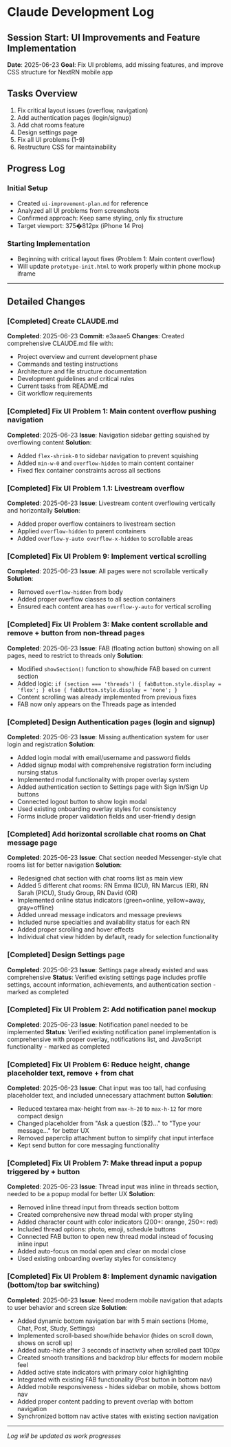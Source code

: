 # Claude Development Log

## Session Start: UI Improvements and Feature Implementation

**Date**: 2025-06-23
**Goal**: Fix UI problems, add missing features, and improve CSS structure for NextRN mobile app

## Tasks Overview

1. Fix critical layout issues (overflow, navigation)
2. Add authentication pages (login/signup)
3. Add chat rooms feature
4. Design settings page
5. Fix all UI problems (1-9)
6. Restructure CSS for maintainability

## Progress Log

### Initial Setup

- Created `ui-improvement-plan.md` for reference
- Analyzed all UI problems from screenshots
- Confirmed approach: Keep same styling, only fix structure
- Target viewport: 375�812px (iPhone 14 Pro)

### Starting Implementation

- Beginning with critical layout fixes (Problem 1: Main content overflow)
- Will update `prototype-init.html` to work properly within phone mockup iframe

---

## Detailed Changes

### [Completed] Create CLAUDE.md

**Completed**: 2025-06-23
**Commit**: e3aaae5
**Changes**: Created comprehensive CLAUDE.md file with:

- Project overview and current development phase
- Commands and testing instructions
- Architecture and file structure documentation
- Development guidelines and critical rules
- Current tasks from README.md
- Git workflow requirements

### [Completed] Fix UI Problem 1: Main content overflow pushing navigation

**Completed**: 2025-06-23
**Issue**: Navigation sidebar getting squished by overflowing content
**Solution**:

- Added `flex-shrink-0` to sidebar navigation to prevent squishing
- Added `min-w-0` and `overflow-hidden` to main content container
- Fixed flex container constraints across all sections

### [Completed] Fix UI Problem 1.1: Livestream overflow

**Completed**: 2025-06-23
**Issue**: Livestream content overflowing vertically and horizontally
**Solution**:

- Added proper overflow containers to livestream section
- Applied `overflow-hidden` to parent containers
- Added `overflow-y-auto overflow-x-hidden` to scrollable areas

### [Completed] Fix UI Problem 9: Implement vertical scrolling

**Completed**: 2025-06-23
**Issue**: All pages were not scrollable vertically
**Solution**:

- Removed `overflow-hidden` from body
- Added proper overflow classes to all section containers
- Ensured each content area has `overflow-y-auto` for vertical scrolling

### [Completed] Fix UI Problem 3: Make content scrollable and remove + button from non-thread pages

**Completed**: 2025-06-23
**Issue**: FAB (floating action button) showing on all pages, need to restrict to threads only
**Solution**:

- Modified `showSection()` function to show/hide FAB based on current section
- Added logic: `if (section === 'threads') { fabButton.style.display = 'flex'; } else { fabButton.style.display = 'none'; }`
- Content scrolling was already implemented from previous fixes
- FAB now only appears on the Threads page as intended

### [Completed] Design Authentication pages (login and signup)

**Completed**: 2025-06-23
**Issue**: Missing authentication system for user login and registration
**Solution**:

- Added login modal with email/username and password fields
- Added signup modal with comprehensive registration form including nursing status
- Implemented modal functionality with proper overlay system
- Added authentication section to Settings page with Sign In/Sign Up buttons
- Connected logout button to show login modal
- Used existing onboarding overlay styles for consistency
- Forms include proper validation fields and user-friendly design

### [Completed] Add horizontal scrollable chat rooms on Chat message page

**Completed**: 2025-06-23
**Issue**: Chat section needed Messenger-style chat rooms list for better navigation
**Solution**:

- Redesigned chat section with chat rooms list as main view
- Added 5 different chat rooms: RN Emma (ICU), RN Marcus (ER), RN Sarah (PICU), Study Group, RN David (OR)
- Implemented online status indicators (green=online, yellow=away, gray=offline)
- Added unread message indicators and message previews
- Included nurse specialties and availability status for each RN
- Added proper scrolling and hover effects
- Individual chat view hidden by default, ready for selection functionality

### [Completed] Design Settings page
**Completed**: 2025-06-23
**Issue**: Settings page already existed and was comprehensive
**Status**: Verified existing settings page includes profile settings, account information, achievements, and authentication section - marked as completed

### [Completed] Fix UI Problem 2: Add notification panel mockup
**Completed**: 2025-06-23
**Issue**: Notification panel needed to be implemented
**Status**: Verified existing notification panel implementation is comprehensive with proper overlay, notifications list, and JavaScript functionality - marked as completed

### [Completed] Fix UI Problem 6: Reduce height, change placeholder text, remove + from chat
**Completed**: 2025-06-23
**Issue**: Chat input was too tall, had confusing placeholder text, and included unnecessary attachment button
**Solution**: 
- Reduced textarea max-height from `max-h-20` to `max-h-12` for more compact design
- Changed placeholder from "Ask a question ($2)..." to "Type your message..." for better UX
- Removed paperclip attachment button to simplify chat input interface
- Kept send button for core messaging functionality

### [Completed] Fix UI Problem 7: Make thread input a popup triggered by + button
**Completed**: 2025-06-23
**Issue**: Thread input was inline in threads section, needed to be a popup modal for better UX
**Solution**: 
- Removed inline thread input from threads section bottom
- Created comprehensive new thread modal with proper styling
- Added character count with color indicators (200+: orange, 250+: red)
- Included thread options: photo, emoji, schedule buttons
- Connected FAB button to open new thread modal instead of focusing inline input
- Added auto-focus on modal open and clear on modal close
- Used existing onboarding overlay styles for consistency

### [Completed] Fix UI Problem 8: Implement dynamic navigation (bottom/top bar switching)
**Completed**: 2025-06-23
**Issue**: Need modern mobile navigation that adapts to user behavior and screen size
**Solution**: 
- Added dynamic bottom navigation bar with 5 main sections (Home, Chat, Post, Study, Settings)
- Implemented scroll-based show/hide behavior (hides on scroll down, shows on scroll up)
- Added auto-hide after 3 seconds of inactivity when scrolled past 100px
- Created smooth transitions and backdrop blur effects for modern mobile feel
- Added active state indicators with primary color highlighting
- Integrated with existing FAB functionality (Post button in bottom nav)
- Added mobile responsiveness - hides sidebar on mobile, shows bottom nav
- Added proper content padding to prevent overlap with bottom navigation
- Synchronized bottom nav active states with existing section navigation

---

_Log will be updated as work progresses_
